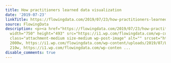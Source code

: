 ```yaml
---
title: How practitioners learned data visualization
date: '2019-07-23'
linkTitle: https://flowingdata.com/2019/07/23/how-practitioners-learned-data-visualization/
source: FlowingData
description: <p><a href="https://flowingdata.com/2019/07/23/how-practitioners-learned-data-visualization/"><img
  width="750" height="493" src="https://i1.wp.com/flowingdata.com/wp-content/uploads/2019/07/Learning-data-visualization.png?fit=750%2C493&amp;ssl=1"
  class="attachment-medium size-medium wp-post-image" alt="" srcset="https://i1.wp.com/flowingdata.com/wp-content/uploads/2019/07/Learning-data-visualization.png?w=2000&amp;ssl=1
  2000w, https://i1.wp.com/flowingdata.com/wp-content/uploads/2019/07/Learning-data-visualization.png?resize=210%2C138&amp;ssl=1
  210w, https://i1.wp.com/flowingdata.com/wp-conten ...
disable_comments: true
---
```

<p><a href="https://flowingdata.com/2019/07/23/how-practitioners-learned-data-visualization/"><img width="750" height="493" src="https://i1.wp.com/flowingdata.com/wp-content/uploads/2019/07/Learning-data-visualization.png?fit=750%2C493&amp;ssl=1" class="attachment-medium size-medium wp-post-image" alt="" srcset="https://i1.wp.com/flowingdata.com/wp-content/uploads/2019/07/Learning-data-visualization.png?w=2000&amp;ssl=1 2000w, https://i1.wp.com/flowingdata.com/wp-content/uploads/2019/07/Learning-data-visualization.png?resize=210%2C138&amp;ssl=1 210w, https://i1.wp.com/flowingdata.com/wp-conten ...